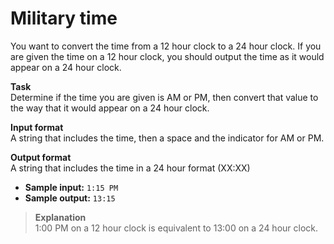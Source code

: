 # Military time

You want to convert the time from a 12 hour clock to a 24 hour clock. If you are given the time on a 12 hour clock, you should output the time as it would appear on a 24 hour clock.   
 
**Task**   
Determine if the time you are given is AM or PM, then convert that value to the way that it would appear on a 24 hour clock. 
 
**Input format**  
A string that includes the time, then a space and the indicator for AM or PM. 
 
**Output format**  
A string that includes the time in a 24 hour format (XX:XX) 
 
- **Sample input:** `1:15 PM` 
- **Sample output:** `13:15`

>**Explanation**  
1:00 PM on a 12 hour clock is equivalent to 13:00 on a 24 hour clock.